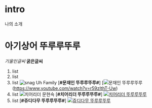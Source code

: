 # intro

나의 소개
# 아기상어 뚜루루뚜루
*기울인글씨*
**굵은글씨**
1. list
2. list
3. list
![snag Uh Family](https://i.ytimg.com/vi/fo6cxE46GCU/hqdefault.jpg)
[**#문재인 뚜루루뚜루#**]
[![문재인 뚜루루뚜루](https://i.ytimg.com/vi/KtAN7C_iH-o/hqdefault.jpg)(https://www.youtube.com/watch?v=r59zIthT-Uw)
4. list
![치어리더 문현숙](https://i.ytimg.com/vi/qnQEWpbShfo/maxresdefault.jpg)
[**#치어리더 뚜루루뚜루#**]
[![치어리더 뚜루루뚜루](https://i.ytimg.com/vi/qnQEWpbShfo/maxresdefault.jpg)](https://www.youtube.com/watch?v=qnQEWpbShfo)
5. list
[**#쥬디다무 뚜루루뚜루#**]
[![쥬디다무 뚜루루뚜루](https://scontent-icn1-1.xx.fbcdn.net/v/t1.0-9/997047_696973880395154_1798568441324041950_n.jpg?oh=74688145dad996e609ff89d2a75fb560&oe=59DA89E9)](https://www.youtube.com/watch?v=Nx6w0iCuhSc)
